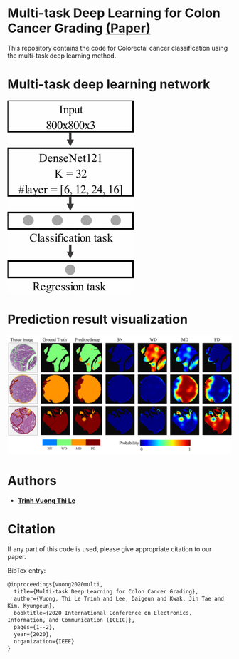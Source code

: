# Multi-task Deep Learning for Colon Cancer Grading [(Paper)](https://ieeexplore.ieee.org/document/9051305)
This repository contains the code for Colorectal cancer classification using the multi-task deep learning method. 

# Multi-task deep learning network
![Network](https://raw.githubusercontent.com/timmyvg/Colon_cancer_grading_multitask/master/Image/DenseNet_multitask.png)
# Prediction result visualization 
![Result](https://raw.githubusercontent.com/timmyvg/Colon_cancer_grading_multitask/master/Image/Result_visualization.png)

# Authors
* [**Trinh Vuong Thi Le**](https://github.com/timmyvg)

# Citation
If any part of this code is used, please give appropriate citation to our paper.

BibTex entry:  
```
@inproceedings{vuong2020multi,
  title={Multi-task Deep Learning for Colon Cancer Grading},
  author={Vuong, Thi Le Trinh and Lee, Daigeun and Kwak, Jin Tae and Kim, Kyungeun},
  booktitle={2020 International Conference on Electronics, Information, and Communication (ICEIC)},
  pages={1--2},
  year={2020},
  organization={IEEE}
}
```
